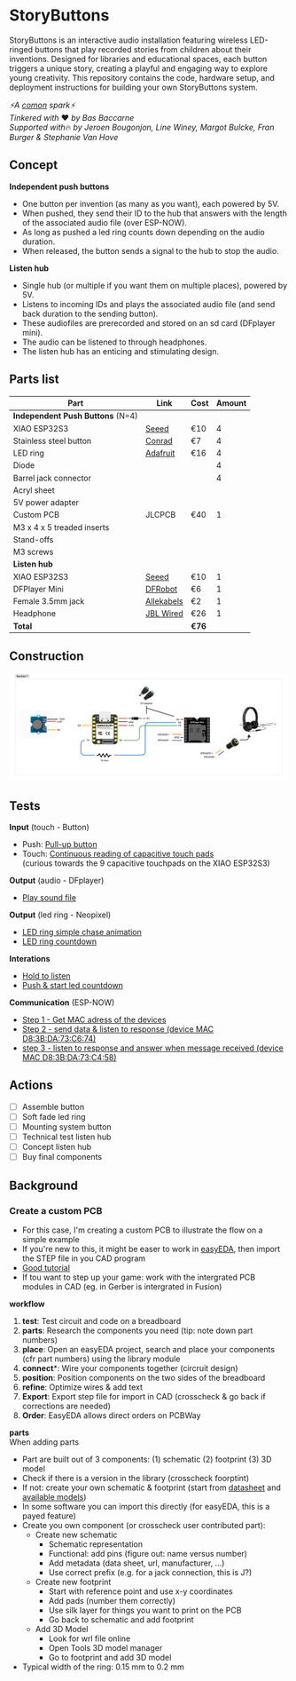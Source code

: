 # StoryButtons
StoryButtons is an interactive audio installation featuring wireless LED-ringed buttons that play recorded stories from children about their inventions. Designed for libraries and educational spaces, each button triggers a unique story, creating a playful and engaging way to explore young creativity. This repository contains the code, hardware setup, and deployment instructions for building your own StoryButtons system.

*⚡A  [comon](http://www.comon.gent) spark⚡*    
*Tinkered with* ❤ *by Bas Baccarne*   
*Supported with*🔥 *by Jeroen Bougonjon, Line Winey, Margot Bulcke, Fran Burger & Stephanie Van Hove*

## Concept
**Independent push buttons**
  * One button per invention (as many as you want), each powered by 5V.
  * When pushed, they send their ID to the hub that answers with the length of the associated audio file (over ESP-NOW).
  * As long as pushed a led ring counts down depending on the audio duration.
  * When released, the button sends a signal to the hub to stop the audio.

**Listen hub**
  * Single hub (or multiple if you want them on multiple places), powered by 5V.
  * Listens to incoming IDs and plays the associated audio file (and send back duration to the sending button).
  * These audiofiles are prerecorded and stored on an sd card (DFplayer mini).
  * The audio can be listened to through headphones.
  * The listen hub has an enticing and stimulating design.

## Parts list
| Part     | Link    | Cost   | Amount  |
| -------- | ------- |------- | ------- |
| **Independent Push Buttons** (N=4)|
| XIAO ESP32S3  | [Seeed](https://wiki.seeedstudio.com/XIAO_ESP32S3_Getting_Started/)   | €10 | 4 |
| Stainless steel button | [Conrad](https://www.conrad.be/nl/p/tru-components-tc-9563704-druktoets-12-v-0-005-a-1x-uit-aan-contact-element-o-x-h-24-7-mm-x-14-5-mm-ip65-1-stuk-s-bulk-2390926.html?searchType=SearchRedirect)          | €7 | 4 |
| LED ring | [Adafruit](https://www.adafruit.com/product/1463) | €16 | 4 |
| Diode | | | 4 |
| Barrel jack connector | | | 4 |
| Acryl sheet | | | |
| 5V power adapter | | | | 
| Custom PCB | JLCPCB | €40 |  1 |
| M3 x 4 x 5 treaded inserts | | | |
| Stand-offs | | | |
| M3 screws | | | |
| **Listen hub** |
| XIAO ESP32S3  | [Seeed](https://wiki.seeedstudio.com/XIAO_ESP32S3_Getting_Started/)   | €10 | 1 |
| DFPlayer Mini    | [DFRobot](https://wiki.dfrobot.com/DFPlayer_Mini_SKU_DFR0299)      | €6 | 1 |
| Female 3.5mm jack | [Allekabels](https://www.onlinekabelshop.nl/35mm-jack-v-stereo-open-eind-audiokabel-zwart-030.html) | €2 | 1 |
| Headphone | [JBL Wired](https://www.bol.com/be/nl/p/jbl-tune-500-on-ear-koptelefoon-zwart/9200000098045179/) | €26 | 1 |
| **Total** |  | **€76** |

## Construction
<div align="left">  
<img src="img/schematic.png" width="600">
</div>

## Tests
**Input** (touch - Button) 
* Push: [Pull-up button](test/push.ino)
* Touch: [Continuous reading of capacitive touch pads](tests/capacitive.ino)   
(curious towards the 9 capacitive touchpads on the XIAO ESP32S3)   

**Output** (audio - DFplayer)   
* [Play sound file](tests/audio.ino)   

**Output** (led ring - Neopixel)
* [LED ring simple chase animation](tests/ledring.ino)   
* [LED ring countdown](tests\ledring_countdown.ino)

**Interations**   
* [Hold to listen](tests/holdtolisten.ino)
* [Push & start led countdown](tests/push_and_count.ino)

**Communication** (ESP-NOW)   
* [Step 1 - Get MAC adress of the devices](tests/mac.ino)
* [Step 2 - send data & listen to response (device MAC D8:3B:DA:73:C6:74)](tests/device1.ino)
* [step 3 - listen to response and answer when message received (device MAC D8:3B:DA:73:C4:58)](tests/device2.ino)


## Actions
- [ ] Assemble button
- [ ] Soft fade led ring
- [ ] Mounting system button
- [ ] Technical test listen hub
- [ ] Concept listen hub
- [ ] Buy final components

## Background
### Create a custom PCB
* For this case, I'm creating a custom PCB to illustrate the flow on a simple example
* If you're new to this, it might be easer to work in [easyEDA](easyeda.com), then import the STEP file in you CAD program
* [Good tutorial](https://www.youtube.com/watch?v=MsdJgEinb34&t=23s)
* If tou want to step up your game: work with the intergrated PCB modules in CAD (eg. in Gerber is intergrated in Fusion)

**workflow**
1. **test**: Test circuit and code on a breadboard
2. **parts**: Research the components you need (tip: note down part numbers)
3. **place**: Open an easyEDA project, search and place your components (cfr part numbers) using the library module
4. **connect***: Wire your components together (circruit design)
5. **position**: Position components on the two sides of the breadboard
6. **refine**: Optimize wires & add text
7. **Export**: Export step file for import in CAD (crosscheck & go back if corrections are needed)
8. **Order**: EasyEDA allows direct orders on PCBWay

**parts**   
When adding parts   
* Part are built out of 3 components: (1) schematic (2) footprint (3) 3D model
* Check if there is a version in the library (crosscheck foorptint)
* If not: create your own schematic & footprint (start from [datasheet](https://www.schurter.com/en/datasheet/typ_4840.2201.pdf) and [available models](https://www.digikey.be/nl/models/2644239))
* In some software you can import this directly (for easyEDA, this is a payed feature)
* Create you own component (or crosscheck user contributed part):
  * Create new schematic
    * Schematic representation
    * Functional: add pins (figure out: name versus number)
    * Add metadata (data sheet, url, manufacturer, ...)
    * Use correct prefix (e.g. for a jack connection, this is J?)  
  * Create new footprint
    * Start with reference point and use x-y coordinates
    * Add pads (number them correctly)
    * Use silk layer for things you want to print on the PCB
    * Go back to schematic and add footprint
  * Add 3D Model
    * Look for wrl file online
    * Open Tools 3D model manager
    * Go to footprint and add 3D model
* Typical width of the ring: 0.15 mm to 0.2 mm
